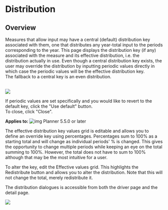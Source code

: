 # Distribution

## Overview
Measures that allow input may have a central (default) distribution key associated with them, one that distributes any year-total input to the periods corresponding to the year. This page displays the distribution key (if any) associated with the measure and its effective distribution, i.e. the distribution actually in use. Even though a central distribution key exists, the user may override the distribution by inputting periodic values directly in which case the periodic values will be the effective distribution key.<br/>
The fallback to a central key is an even distribution.<br/>
<br/>

![](https://profitbasedocs.blob.core.windows.net/plannerimages/distribution.JPG)

If periodic values are set specifically and you would like to revert to the default key, click the "Use default" button.<br/>
To close, click "Close".<br/>

**Applies to:** ![img](https://profitbasedocs.blob.core.windows.net/icons/yes-icon.png) Planner 5.5.0 or later

The effective distribution key values grid is editable and allows you to define an override key using percentages. Percentages sum to 100% as a starting total and will change as individual periods' % is changed. This gives the opportunity to change multiple periods while keeping an eye on the total summing to 100%. However, the total does not have to sum to 100% although that may be the most intuitive for a user.  <br/>

To alter the key, edit the Effective values grid. This highlights the Redistribute button and allows you to alter the distribution. Note that this will not change the total, merely redistribute it.  <br/>

The distribution dialogues is accessible from both the driver page and the detail page.  <br/>

![](https://profitbasedocs.blob.core.windows.net/enduserhelp/images/Distribute542.JPG)<br/>